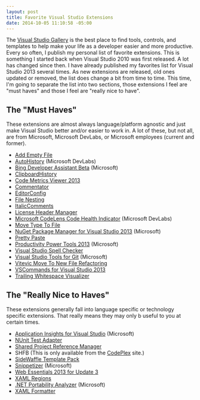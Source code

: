 ```yaml
---
layout: post
title: Favorite Visual Studio Extensions
date: 2014-10-05 11:10:58 -05:00
---
```


The [Visual Studio Gallery](http://visualstudiogallery.msdn.microsoft.com/) is the best place to find tools, controls, and templates to help make your life as a developer easier and more productive. Every so often, I publish my personal list of favorite extensions. This is something I started back when Visual Studio 2010 was first released. A lot has changed since then. I have already published my favorites list for Visual Studio 2013 several times. As new extensions are released, old ones updated or removed, the list does change a bit from time to time. This time, I'm going to separate the list into two sections, those extensions I feel are "must haves" and those I feel are "really nice to have".

## The "Must Haves"

These extensions are almost always language/platform agnostic and just make Visual Studio better and/or easier to work in. A lot of these, but not all, are from Microsoft, Microsoft DevLabs, or Microsoft employees (current and former).

*   [Add Empty File](http://visualstudiogallery.msdn.microsoft.com/3f820e99-6c0d-41db-aa74-a18d9623b1f3)
*   [AutoHistory](http://visualstudiogallery.msdn.microsoft.com/dfcb2438-180c-4f8a-983b-62d89e141fe3) (Microsoft DevLabs)
*   [Bing Developer Assistant Beta](http://visualstudiogallery.msdn.microsoft.com/a1166718-a2d9-4a48-a5fd-504ff4ad1b65) (Microsoft)
*   [ClipboardHistory](http://visualstudiogallery.msdn.microsoft.com/62040158-8ae2-4f87-8e09-0a3a812088ec)
*   [Code Metrics Viewer 2013](http://visualstudiogallery.msdn.microsoft.com/03de6710-4573-460c-aded-96588572dc19)
*   [Commentator](http://visualstudiogallery.msdn.microsoft.com/35d6308f-b66b-4bd0-8c1d-3ce901cebdb6)
*   [EditorConfig](http://visualstudiogallery.msdn.microsoft.com/c8bccfe2-650c-4b42-bc5c-845e21f96328)
*   [File Nesting](http://visualstudiogallery.msdn.microsoft.com/3ebde8fb-26d8-4374-a0eb-1e4e2665070c)
*   [ItalicComments](http://visualstudiogallery.msdn.microsoft.com/0b439a8a-e21a-4e26-b82b-054fbf0acab7)
*   [License Header Manager](http://visualstudiogallery.msdn.microsoft.com/5647a099-77c9-4a49-91c3-94001828e99e)
*   [Microsoft CodeLens Code Health Indicator](http://visualstudiogallery.msdn.microsoft.com/f85a7ab9-b4c2-436c-a6e5-0f06e0bac16d) (Microsoft DevLabs)
*   [Move Type To File](http://visualstudiogallery.msdn.microsoft.com/5746c6ea-1f92-43f0-8bab-ec6f8573cd6a)
*   [NuGet Package Manager for Visual Studio 2013](http://visualstudiogallery.msdn.microsoft.com/4ec1526c-4a8c-4a84-b702-b21a8f5293ca) (Microsoft)
*   [Pretty Paste](http://visualstudiogallery.msdn.microsoft.com/6a23234d-45f6-4212-bac3-f6d9bb08fb1e)
*   [Productivity Power Tools 2013](http://visualstudiogallery.msdn.microsoft.com/dbcb8670-889e-4a54-a226-a48a15e4cace) (Microsoft)
*   [Visual Studio Spell Checker](http://visualstudiogallery.msdn.microsoft.com/a23de100-31a1-405c-b4b7-d6be40c3dfff)
*   [Visual Studio Tools for Git](http://visualstudiogallery.msdn.microsoft.com/abafc7d6-dcaa-40f4-8a5e-d6724bdb980c) (Microsoft)
*   [Vitevic Move To New File Refactoring](http://visualstudiogallery.msdn.microsoft.com/448120ce-825d-4ec9-8701-2631ee322590)
*   [VSCommands for Visual Studio 2013](http://visualstudiogallery.msdn.microsoft.com/c6d1c265-7007-405c-a68b-5606af238ece)
*   [Trailing Whitespace Visualizer](http://visualstudiogallery.msdn.microsoft.com/a204e29b-1778-4dae-affd-209bea658a59)  

## The "Really Nice to Haves"

These extensions generally fall into language specific or technology specific extensions. That really means they may only b useful to you at certain times.

*   [Application Insights for Visual Studio](http://visualstudiogallery.msdn.microsoft.com/82367b81-3f97-4de1-bbf1-eaf52ddc635a) (Microsoft)
*   [NUnit Test Adapter](http://visualstudiogallery.msdn.microsoft.com/6ab922d0-21c0-4f06-ab5f-4ecd1fe7175d)
*   [Shared Project Reference Manager](http://visualstudiogallery.msdn.microsoft.com/315c13a7-2787-4f57-bdf7-adae6ed54450)
*   SHFB (This is only available from the [CodePlex](http://shfb.codeplex.com/) site.)
*   [SideWaffle Template Pack](http://visualstudiogallery.msdn.microsoft.com/a16c2d07-b2e1-4a25-87d9-194f04e7a698)
*   [Snippetizer](http://visualstudiogallery.msdn.microsoft.com/3260eed5-c3c2-44f8-b705-a332d3a9f64b) (Microsoft)
*   [Web Essentials 2013 for Update 3](http://visualstudiogallery.msdn.microsoft.com/56633663-6799-41d7-9df7-0f2a504ca361)
*   [XAML Regions](http://visualstudiogallery.msdn.microsoft.com/3c534623-bb05-417f-afc0-c9e26bf0e177)
*   [.NET Portability Analyzer](http://visualstudiogallery.msdn.microsoft.com/1177943e-cfb7-4822-a8a6-e56c7905292b) (Microsoft)
*   [XAML Formatter](http://visualstudiogallery.msdn.microsoft.com/a22d0202-2653-40e0-b29e-38eb5cd501ad)
